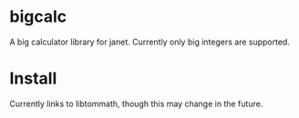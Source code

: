 # bigcalc

A big calculator library for janet. Currently only big integers are supported.

# Install

Currently links to libtommath, though this may change in the future.
